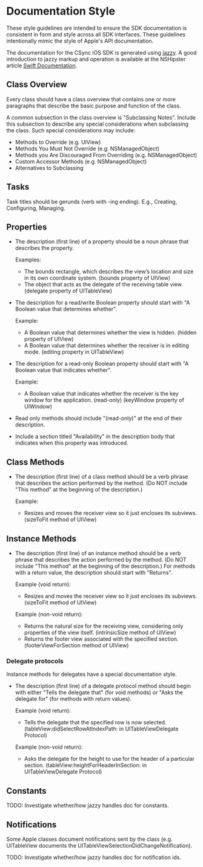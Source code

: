 # Documentation Style

These style guidelines are intended to ensure the SDK documentation is consistent in form and style across all SDK interfaces.
These guidelines intentionally mimic the style of Apple's API documentation.

The documentation for the CSync iOS SDK is generated using [jazzy][].
A good introduction to jazzy markup and operation is available at the
NSHipster article [Swift Documentation][swiftdoc].

[jazzy]: https://github.com/Realm/jazzy
[swiftdoc]: http://nshipster.com/swift-documentation/


## Class Overview

Every class should have a class overview that contains one or more paragraphs that describe the basic purpose and function of the class.

A common subsection in the class overview is "Subclassing Notes".  Include this subsection to describe any special considerations when subclassing the class.  Such special considerations may include:

- Methods to Override (e.g. UIView)
- Methods You Must Not Override (e.g. NSManagedObject)
- Methods you Are Discouraged From Overriding (e.g. NSManagedObject)
- Custom Accessor Methods (e.g. NSManagedObject)
- Alternatives to Subclassing

## Tasks

Task titles should be gerunds (verb with -ing ending).  E.g., Creating, Configuring, Managing.

## Properties

- The description (first line) of a property should be a noun phrase that describes the property.

	Examples:
	- The bounds rectangle, which describes the view’s location and size in its own coordinate system. (bounds property of UIView)
	- The object that acts as the delegate of the receiving table view. (delegate property of UITableView)

- The description for a read/write Boolean property should start with "A Boolean value that determines whether".

	Example:
	- A Boolean value that determines whether the view is hidden. (hidden property of UIView)
	- A Boolean value that determines whether the receiver is in editing mode. (editing property in UITableView)

- The description for a read-only Boolean property should start with "A Boolean value that indicates whether".

	Example:
	- A Boolean value that indicates whether the receiver is the key window for the application. (read-only) (keyWindow property of UIWindow)

- Read only methods should include "(read-only)" at the end of their description.

- Include a section titled "Availability" in the description body that indicates when this property was introduced.

## Class Methods

- The description (first line) of a class method should be a verb phrase that describes the action performed by the method.
(Do NOT include "This method" at the beginning of the description.)

	Example:
	- Resizes and moves the receiver view so it just encloses its subviews. (sizeToFit method of UIView)

## Instance Methods

- The description (first line) of an instance method should be a verb phrase that describes the action performed by the method.
(Do NOT include "This method" at the beginning of the description.)
For methods with a return value, the description should start with "Returns".

	Example (void return):
	- Resizes and moves the receiver view so it just encloses its subviews. (sizeToFit method of UIView)

	Example (non-void return):
	- Returns the natural size for the receiving view, considering only properties of the view itself. (intrinsicSize method of UIView)
	- Returns the footer view associated with the specified section. (footerViewForSection method of UIView)

### Delegate protocols

Instance methods for delegates have a special documentation style.

- The description (first line) of a delegate protocol method should begin with either "Tells the delegate that" (for void methods) or "Asks the delegate for" (for methods with return values).

	Example (void return):
	- Tells the delegate that the specified row is now selected. (tableView:didSelectRowAtIndexPath: in UITableViewDelegate Protocol)

	Example (non-void return):
	- Asks the delegate for the height to use for the header of a particular section. (tableView:heightForHeaderInSection: in UITableViewDelegate Protocol)

## Constants

TODO: Investigate whether/how jazzy handles doc for constants.

## Notifications

Some Apple classes document notifications sent by the class (e.g. UITableView documents the UITableViewSelectionDidChangeNotification).

TODO: Investigate whether/how jazzy handles doc for notification ids.


